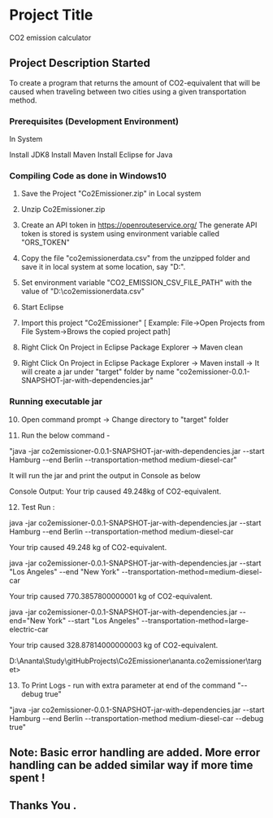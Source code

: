 # Project Title

CO2 emission calculator

## Project Description Started

To create a program that returns the amount of CO2-equivalent that will be caused when traveling between two cities using
a given transportation method.

### Prerequisites (Development Environment)

In System 

Install JDK8
Install Maven 
Install Eclipse for Java 


### Compiling Code as done in Windows10

1. Save the Project "Co2Emissioner.zip" in Local system
2. Unzip Co2Emissioner.zip
3. Create an API token in https://openrouteservice.org/ 
   The generate API token is stored is system using environment variable called "ORS_TOKEN"
4. Copy the file "co2emissionerdata.csv" from the unzipped folder and save it in local system at some location, say "D:\".
5. Set environment variable "CO2_EMISSION_CSV_FILE_PATH" with the value of "D:\co2emissionerdata.csv"

6. Start Eclipse
7. Import this project "Co2Emissioner" [ Example:  File->Open Projects from File System->Brows the copied project path]
8. Right Click On Project in Eclipse Package Explorer -> Maven clean
9. Right Click On Project in Eclipse Package Explorer -> Maven install
   -> It will create a jar under "target" folder by name "co2emissioner-0.0.1-SNAPSHOT-jar-with-dependencies.jar"

### Running executable jar
   
10. Open command prompt -> Change directory to "target" folder

11. Run the below command -

"java -jar co2emissioner-0.0.1-SNAPSHOT-jar-with-dependencies.jar --start Hamburg --end Berlin --transportation-method medium-diesel-car"

It will run the jar and print the output in Console as below 

Console Output:  Your trip caused 49.248kg of CO2-equivalent.

12. Test Run : 

java -jar co2emissioner-0.0.1-SNAPSHOT-jar-with-dependencies.jar --start Hamburg --end Berlin --transportation-method medium-diesel-car

 Your trip caused 49.248 kg of CO2-equivalent.


java -jar co2emissioner-0.0.1-SNAPSHOT-jar-with-dependencies.jar --start "Los Angeles" --end "New York" --transportation-method=medium-diesel-car

 Your trip caused 770.3857800000001 kg of CO2-equivalent.


java -jar co2emissioner-0.0.1-SNAPSHOT-jar-with-dependencies.jar --end="New York" --start "Los Angeles" --transportation-method=large-electric-car

 Your trip caused 328.87814000000003 kg of CO2-equivalent.


D:\Ananta\Study\gitHubProjects\Co2Emissioner\ananta.co2emissioner\target>

13.  To Print Logs - run with extra parameter at end of the command "--debug true"  

"java -jar co2emissioner-0.0.1-SNAPSHOT-jar-with-dependencies.jar --start Hamburg --end Berlin --transportation-method medium-diesel-car --debug true"
   
  
## Note: Basic error handling are added. More error handling can be added similar way if more time spent !

## Thanks You . 